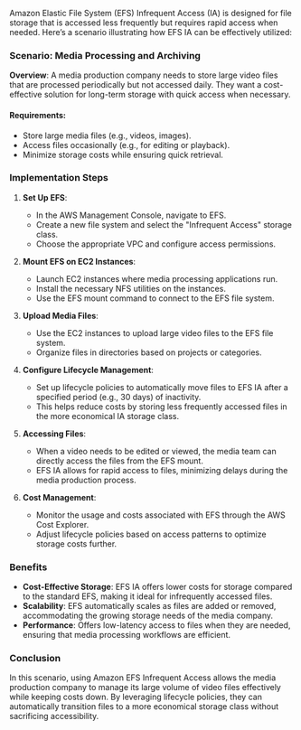 Amazon Elastic File System (EFS) Infrequent Access (IA) is designed for file storage that is accessed less frequently but requires rapid access when needed. Here’s a scenario illustrating how EFS IA can be effectively utilized:

### Scenario: Media Processing and Archiving

**Overview**: A media production company needs to store large video files that are processed periodically but not accessed daily. They want a cost-effective solution for long-term storage with quick access when necessary.

#### Requirements:
- Store large media files (e.g., videos, images).
- Access files occasionally (e.g., for editing or playback).
- Minimize storage costs while ensuring quick retrieval.

### Implementation Steps

1. **Set Up EFS**:
   - In the AWS Management Console, navigate to EFS.
   - Create a new file system and select the "Infrequent Access" storage class.
   - Choose the appropriate VPC and configure access permissions.

2. **Mount EFS on EC2 Instances**:
   - Launch EC2 instances where media processing applications run.
   - Install the necessary NFS utilities on the instances.
   - Use the EFS mount command to connect to the EFS file system.

3. **Upload Media Files**:
   - Use the EC2 instances to upload large video files to the EFS file system.
   - Organize files in directories based on projects or categories.

4. **Configure Lifecycle Management**:
   - Set up lifecycle policies to automatically move files to EFS IA after a specified period (e.g., 30 days) of inactivity.
   - This helps reduce costs by storing less frequently accessed files in the more economical IA storage class.

5. **Accessing Files**:
   - When a video needs to be edited or viewed, the media team can directly access the files from the EFS mount.
   - EFS IA allows for rapid access to files, minimizing delays during the media production process.

6. **Cost Management**:
   - Monitor the usage and costs associated with EFS through the AWS Cost Explorer.
   - Adjust lifecycle policies based on access patterns to optimize storage costs further.

### Benefits

- **Cost-Effective Storage**: EFS IA offers lower costs for storage compared to the standard EFS, making it ideal for infrequently accessed files.
- **Scalability**: EFS automatically scales as files are added or removed, accommodating the growing storage needs of the media company.
- **Performance**: Offers low-latency access to files when they are needed, ensuring that media processing workflows are efficient.

### Conclusion

In this scenario, using Amazon EFS Infrequent Access allows the media production company to manage its large volume of video files effectively while keeping costs down. By leveraging lifecycle policies, they can automatically transition files to a more economical storage class without sacrificing accessibility.